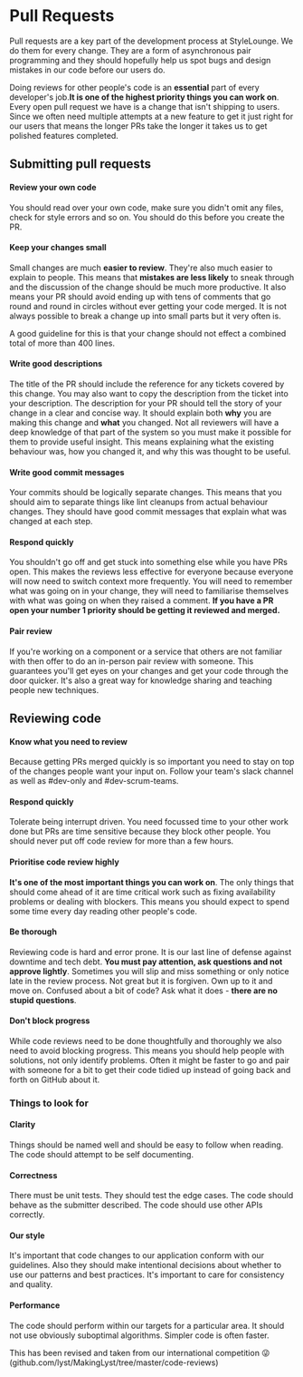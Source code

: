 # Pull Requests

Pull requests are a key part of the development process at StyleLounge. We do them for every change. They are a form of asynchronous pair programming and they should hopefully help us spot bugs and design mistakes in our code before our users do.

Doing reviews for other people's code is an **essential** part of every developer's job.**It is one of the highest priority things you can work on**. Every open pull request we have is a change that isn't shipping to users. Since we often need multiple attempts at a new feature to get it just right for our users that means the longer PRs take the longer it takes us to get polished features completed.

## Submitting pull requests

#### Review your own code

You should read over your own code, make sure you didn't omit any files, check for style errors and so on. You should do this before you create the PR.

#### Keep your changes small

Small changes are much **easier to review**. They're also much easier to explain to people. This means that **mistakes are less likely** to sneak through and the discussion of the change should be much more productive. It also means your PR should avoid ending up with tens of comments that go round and round in circles without ever getting your code merged. It is not always possible to break a change up into small parts but it very often is.

A good guideline for this is that your change should not effect a combined total of more than 400 lines.

#### Write good descriptions

The title of the PR should include the reference for any tickets covered by this change. You may also want to copy the description from the ticket into your description. The description for your PR should tell the story of your change in a clear and concise way. It should explain both **why** you are making this change and **what** you changed. Not all reviewers will have a deep knowledge of that part of the system so you must make it possible for them to provide useful insight. This means explaining what the existing behaviour was, how you changed it, and why this was thought to be useful.

#### Write good commit messages

Your commits should be logically separate changes. This means that you should aim to separate things like lint cleanups from actual behaviour changes. They should have good commit messages that explain what was changed at each step.

#### Respond quickly

You shouldn't go off and get stuck into something else while you have PRs open. This makes the reviews less effective for everyone because everyone will now need to switch context more frequently. You will need to remember what was going on in your change, they will need to familiarise themselves with what was going on when they raised a comment. **If you have a PR open your number 1 priority should be getting it reviewed and merged.**

#### Pair review

If you're working on a component or a service that others are not familiar with then offer to do an in-person pair review with someone. This guarantees you'll get eyes on your changes and get your code through the door quicker. It's also a great way for knowledge sharing and teaching people new techniques.

## Reviewing code

#### Know what you need to review

Because getting PRs merged quickly is so important you need to stay on top of the changes people want your input on. Follow your team's slack channel as well as \#dev-only and \#dev-scrum-teams.

#### Respond quickly

Tolerate being interrupt driven. You need focussed time to your other work done but PRs are time sensitive because they block other people. You should never put off code review for more than a few hours.

#### Prioritise code review highly

**It's one of the most important things you can work on**. The only things that should come ahead of it are time critical work such as fixing availability problems or dealing with blockers. This means you should expect to spend some time every day reading other people's code.

#### Be thorough

Reviewing code is hard and error prone. It is our last line of defense against downtime and tech debt. **You must pay attention, ask questions and not approve lightly**. Sometimes you will slip and miss something or only notice late in the review process. Not great but it is forgiven. Own up to it and move on. Confused about a bit of code? Ask what it does - **there are no stupid questions**.

#### Don't block progress

While code reviews need to be done thoughtfully and thoroughly we also need to avoid blocking progress. This means you should help people with solutions, not only identify problems. Often it might be faster to go and pair with someone for a bit to get their code tidied up instead of going back and forth on GitHub about it.

### Things to look for

#### Clarity

Things should be named well and should be easy to follow when reading. The code should attempt to be self documenting.

#### Correctness

There must be unit tests. They should test the edge cases. The code should behave as the submitter described. The code should use other APIs correctly.

#### Our style

It's important that code changes to our application conform with our guidelines. Also they should make intentional decisions about whether to use our patterns and best practices. It's important to care for consistency and quality.

#### Performance

The code should perform within our targets for a particular area. It should not use obviously suboptimal algorithms. Simpler code is often faster.

This has been revised and taken from our international competition 😜 \(github.com/lyst/MakingLyst/tree/master/code-reviews\)

